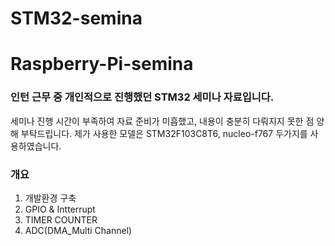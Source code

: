 # STM32-semina
# Raspberry-Pi-semina
### 인턴 근무 중 개인적으로 진행했던 STM32 세미나 자료입니다.
세미나 진행 시간이 부족하여 자료 준비가 미흡했고, 내용이 충분히 다뤄지지 못한 점 양해 부탁드립니다.
제가 사용한 모델은 STM32F103C8T6, nucleo-f767 두가지를 사용하였습니다.
### 개요
1. 개발환경 구축
2. GPIO & Intterrupt
3. TIMER COUNTER
4. ADC(DMA_Multi Channel)
